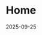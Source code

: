 ---
title: 'Home'
date: 2025-09-25
type: landing
sections:
  - block: markdown
    content:
      title: "박민호의 블로그"
      subtitle: "게임 프로그래밍, 모바일, 그리고 AI에 대한 이야기를 나눕니다."
    design:
      align: center
      background:
        image:
          filename: 'JuJak.png'
        image_darken: 0.6
      text_color_light: true

  - block: resume-biography
    content:
      username: admin
    design:
      spacing:
        padding: [0, 0, 0, 0]
      biography:
        style: 'text-align: justify; font-size: 0.8em;'
      avatar:
        size: medium
        shape: circle

  - block: markdown
    content:
      text: |
        <style>
          .slider-container { position: relative; max-width: 100%; margin: auto; overflow: hidden; border-radius: 10px; }
          .slider-container .slide { display: none; width: 100%; }
          .slider-container .slide img { width: 100%; vertical-align: middle; }
          .slider-container .prev, .slider-container .next { cursor: pointer; position: absolute; top: 50%; width: auto; padding: 16px; margin-top: -22px; color: white; font-weight: bold; font-size: 20px; transition: 0.6s ease; border-radius: 0 3px 3px 0; user-select: none; background-color: rgba(0,0,0,0.5); }
          .slider-container .next { right: 0; border-radius: 3px 0 0 3px; }
          .slider-container .prev:hover, .slider-container .next:hover { background-color: rgba(0,0,0,0.8); }
        </style>

        <div class="container-fluid">
          <div class="row">
            <div class="col-12">
              <div class="slider-container">
                <div class="slide"><img src="/ko/blog/get-started/featured.jpg" alt="슬라이드 1"></div>
                <div class="slide"><img src="/ko/blog/project-management/featured.jpg" alt="슬라이드 2"></div>
                <div class="slide"><img src="/ko/blog/data-visualization/featured.jpg" alt="슬라이드 3"></div>
                <a class="prev" onclick="plusSlides(-1)">&#10094;</a>
                <a class="next" onclick="plusSlides(1)">&#10095;</a>
              </div>
            </div>
          </div>
        </div>

        <script>
          let slideIndex = 1;
          showSlides(slideIndex);
          function plusSlides(n) { showSlides(slideIndex += n); }
          function showSlides(n) {
            let i;
            let slides = document.getElementsByClassName("slide");
            if (slides.length === 0) return;
            if (n > slides.length) { slideIndex = 1 }
            if (n < 1) { slideIndex = slides.length }
            for (i = 0; i < slides.length; i++) { slides[i].style.display = "none"; }
            if (slides.length > 0) { slides[slideIndex-1].style.display = "block"; }
          }
          setInterval(function() { plusSlides(1); }, 3000);
        </script>
    design:
      spacing:
        padding: ["20px", "0", "20px", "0"]

  - block: collection
    content:
      title: "추천 글"
      filters:
        folders: [blog]
        tag: Featured
        count: 3
    design:
      view: card

  - block: collection
    content:
      title: "포토폴리오"
      filters:
        folders: [blog]
        tag: Portfolio
        count: 3
    design:
      view: card
      
  - block: collection
    content:
      title: "코딩 이야기"
      filters:
        folders: [blog]
        tag: Coding Stories
        count: 3
    design:
      view: card

  - block: markdown
    content:
      text: |
        <link rel="stylesheet" href="https://unpkg.com/leaflet@1.7.1/dist/leaflet.css" />
        <script src="https://unpkg.com/leaflet@1.7.1/dist/leaflet.js"></script>

        <div class="container-fluid">
          <div class="row">
            <div class="col-12">
              <h2 style="text-align: center; margin-bottom: 1.5rem;">오시는 길</h2>
              <div id="map" style="width: 100%; height: 450px; border-radius: 10px;"></div>
            </div>
          </div>
        </div>

        <script>
          window.addEventListener('load', function () {
            const mapElement = document.getElementById('map');
            if (mapElement && typeof L !== 'undefined') {
              var map = L.map('map').setView([35.8469, 127.1293], 15);
              L.tileLayer('https://{s}.tile.openstreetmap.org/{z}/{x}/{y}.png', {
                attribution: '&copy; <a href="https://www.openstreetmap.org/copyright">OpenStreetMap</a> contributors'
              }).addTo(map);
              L.marker([35.8469, 127.1293]).addTo(map).bindPopup('전북대학교 전주캠퍼스').openPopup();
            }
          });
        </script>
    design:
      spacing:
        padding: ['3rem', 0, '6rem', 0]
---